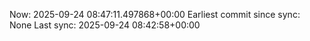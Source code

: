 Now: 2025-09-24 08:47:11.497868+00:00 Earliest commit since sync: None Last sync: 2025-09-24 08:42:58+00:00
